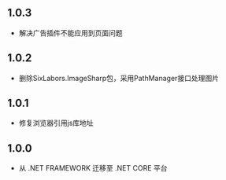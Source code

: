 ## 1.0.3
* 解决广告插件不能应用到页面问题

## 1.0.2
* 删除SixLabors.ImageSharp包，采用PathManager接口处理图片

## 1.0.1
* 修复浏览器引用js库地址

## 1.0.0
* 从 .NET FRAMEWORK 迁移至 .NET CORE 平台